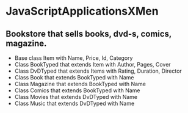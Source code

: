 # JavaScriptApplicationsXMen

## Bookstore that sells books, dvd-s, comics, magazine.
- Base class Item with Name, Price, Id, Category
- Class BookTyped that extends Item with Author, Pages, Cover
- Class DvDTyped that extends Items with Rating, Duration, Director
- Class Book that extends BookTyped with Name
- Class Magazine that extends BookTyped with Name
- Class Comics that extends BookTyped with Name
- Class Movies that extends DvDTyped with Name
- Class Music that extends DvDTyped with Name
